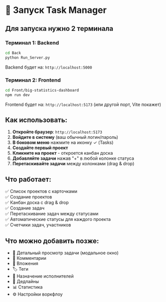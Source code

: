 # 🚀 Запуск Task Manager

## Для запуска нужно 2 терминала

### Терминал 1: Backend

```bash
cd Back
python Run_Server.py
```

Backend будет на: `http://localhost:5000`

### Терминал 2: Frontend

```bash
cd Front/big-statistics-dashboard
npm run dev
```

Frontend будет на: `http://localhost:5173` (или другой порт, Vite покажет)

## Как использовать:

1. **Откройте браузер**: `http://localhost:5173`
2. **Войдите в систему** (ваш обычный логин/пароль)
3. **В боковом меню** нажмите на иконку ✓ (Tasks)
4. **Создайте первый проект**
5. **Кликните на проект** - откроется канбан доска
6. **Добавляйте задачи** нажав "+" в любой колонке статуса
7. **Перетаскивайте задачи** между колонками (drag & drop)

## Что работает:

✅ Список проектов с карточками  
✅ Создание проектов  
✅ Канбан доска с drag & drop  
✅ Создание задач  
✅ Перетаскивание задач между статусами  
✅ Автоматические статусы для каждого проекта  
✅ Счетчики задач, участников  

## Что можно добавить позже:

- 📝 Детальный просмотр задачи (модальное окно)
- 💬 Комментарии
- 📎 Вложения
- 🏷️ Теги
- 👥 Назначение исполнителей
- 📅 Дедлайны
- 📊 Статистика
- ⚙️ Настройки воркфлоу

